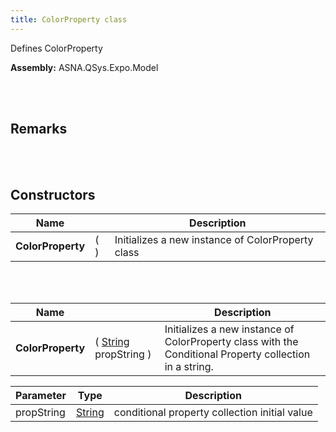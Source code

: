 ```yaml
---
title: ColorProperty class
---
```


Defines ColorProperty

**Assembly:** ASNA.QSys.Expo.Model

<br>
<br>

## Remarks

<br>
<br>

## Constructors

| Name |  | Description |
| --- | --- | --- |
**ColorProperty** | (  ) | Initializes a new instance of ColorProperty class


<br>
<br>

| Name |  | Description |
| --- | --- | --- |
**ColorProperty** | ( [String](https://docs.microsoft.com/en-us/dotnet/api/system.string?view=net-5.0) propString ) | Initializes a new instance of ColorProperty class with the Conditional Property collection in a string.


| Parameter | Type | Description
| --- | --- | ---
| propString | [String](https://docs.microsoft.com/en-us/dotnet/api/system.string?view=net-5.0) | conditional property collection initial value 


<br>
<br>

